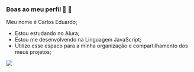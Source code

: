 ### Boas ao meu perfil 🎱 👋

Meu nome é Carlos Eduardo;

- Estou estudando no Alura;
- Estou me desenvolvendo na Linguagem JavaScript;
- Utilizo esse espaco para a minha organização e compartilhamento dos meus projetos;
  
![](https://tenor.com/pt-BR/view/corinthians-rodrigo-garro-gif-3467882418664779333)
